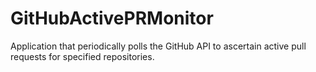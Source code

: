 # GitHubActivePRMonitor
Application that periodically polls the GitHub API to ascertain active pull requests for specified repositories.
